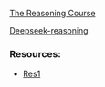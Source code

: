 [The Reasoning Course](https://huggingface.co/reasoning-course)

[Deepseek-reasoning](https://www.53ai.com/news/RAG/2025030783124.html)


### Resources:

- [Res1](https://github.com/deansaco/r1-reasoning-rag.git)
